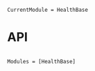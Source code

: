```@meta
CurrentModule = HealthBase
```

# API

```@index
```

```@autodocs
Modules = [HealthBase]
```
